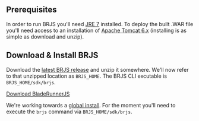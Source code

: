 ## Prerequisites

In order to run BRJS you'll need [JRE 7](http://www.oracle.com/technetwork/java/javase/downloads/java-se-jre-7-download-432155.html) installed. To deploy the built .WAR file you'll need access to an installation of [Apache Tomcat 6.x](http://tomcat.apache.org/) (installing is as simple as download and unzip).

## Download & Install BRJS

Download the [latest BRJS release](https://github.com/BladeRunnerJS/brjs/releases/) and unzip it somewhere. We'll now refer to that unzipped location as `BRJS_HOME`. The BRJS CLI excutable is `BRJS_HOME/sdk/brjs`.

<p><a href="https://github.com/BladeRunnerJS/brjs/releases/" class="btn btn-success">Download BladeRunnerJS</a></p>

<div class="alert alert-info">
  <p>
    We're working towards a <a href="https://github.com/BladeRunnerJS/brjs/issues/1">global install</a>. For the moment you'll need to execute the <code>brjs</code> command via <code>BRJS_HOME/sdk/brjs</code>.
  </p>
</div>
